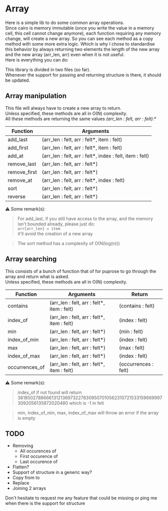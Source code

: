 #  Array

Here is a simple lib to do some common array operations.  
Since cairo is memory immutable (once you write the value in a memory cell, this cell cannot  change anymore), each function requiring any memory change, will create a new array. So you can see each method as a copy method with some more extra logic.
Which is why I chose to standardise  this behavior by  always returning two elements the length of the new  array and the new array (arr_len, arr) even when it is not useful.  
Here is everything you can do:  

This library is divided in two files (so far).  
Whenever the support for passing and returning structure is there, it  should be updated.

## Array manipulation

This file will always have to create a new array to return.  
Unless specified, these methods are all in O(N) complexity.  
All these methods are returning the same values 
**(arr_len : felt, arr : felt*):**  

| Function | Arguments |
| ------ | ----------- |
| add_last | (arr_len : felt, arr : felt*, item : felt) |
| add_first | (arr_len : felt, arr : felt*, item : felt)  |
| add_at | (arr_len : felt, arr : felt*, index : felt, item : felt) |
| remove_last | (arr_len : felt, arr : felt*) |
| remove_first | (arr_len : felt, arr : felt*) |
| remove_at | (arr_len : felt, arr : felt*, index : felt) |
| sort | (arr_len : felt, arr : felt*) |
| reverse | (arr_len : felt, arr : felt*) |

⚠️ Some remark(s):   
> For add_last, if you still have access to the array, and the memory isn't bounded already, please just do:  
 `arr[arr_len] = item`  
 it'll avoid the creation of a new array

> The sort method has a complexity of O(N(log(n)))

## Array searching
This consists of a bunch of function that of for puprose to go through the array and return what is asked.  
Unless specified, these methods are all in O(N) complexity.  


| Function | Arguments | Return |
| ------ | ----------- | ------ | 
| contains | (arr_len : felt, arr : felt*, item : felt) | (contains : felt) | 
| index_of | (arr_len : felt, arr : felt*, item : felt) | (index : felt) | 
| min | (arr_len : felt, arr : felt*) | (min : felt) | 
| index_of_min | (arr_len : felt, arr : felt*) | (index : felt) | 
| max | (arr_len : felt, arr : felt*) | (max : felt) |
| index_of_max | (arr_len : felt, arr : felt*) | (index : felt) |
| occurrences_of | (arr_len : felt, arr : felt*, item : felt) | (occurrences : felt) |

⚠️ Some remark(s):   
> index_of if  not found will return 3618502788666131213697322783095070105623107215331596699973092056135872020480 which is -1 in felt

> min, index_of_min, max, index_of_max will throw an error if the array is empty

## TODO

 - Removing 
    * All occurences of
    * First occurence of
    * Last occurence of 
 - Flatten?  
 - Support of structure in a generic way?
 - Copy from to 
 - Replace 
 - Joining 2 arrays 

Don't hesitate to request me any feature that could be missing or ping me when there is the support for structure